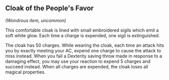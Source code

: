 ## Cloak of the People's Favor
*(Wondrous item, uncommon)*

This comfortable cloak is lined with small embroidered sigils which emit a soft white glow. Each time a charge is expended, one sigil is extinguished.

The cloak has 50 charges. While wearing the cloak, each time an attack hits you by exactly meeting your AC, expend one charge to cause the attack to miss instead. When you fail a Dexterity saving throw made in response to a damaging effect, you may use your reaction to expend 5 charges and succeed instead. When all charges are expended, the cloak loses all magical properties.
